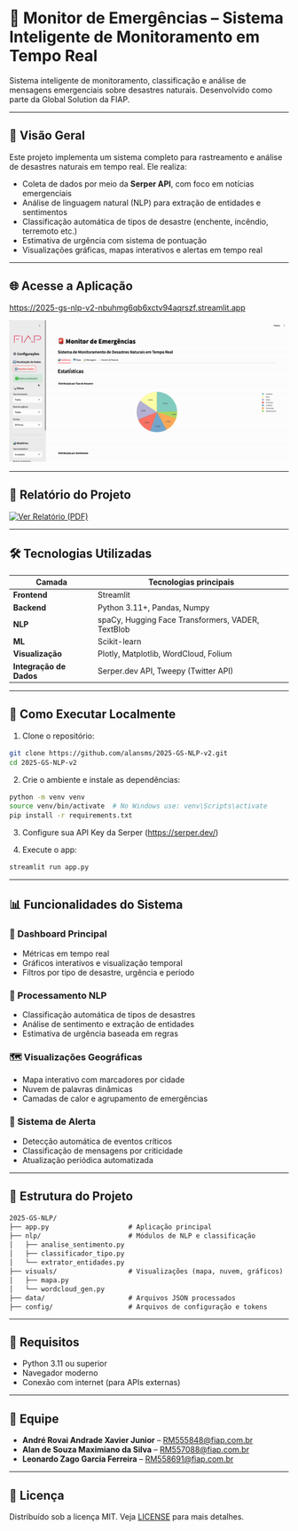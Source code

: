 # 🚨 Monitor de Emergências – Sistema Inteligente de Monitoramento em Tempo Real

Sistema inteligente de monitoramento, classificação e análise de mensagens emergenciais sobre desastres naturais. Desenvolvido como parte da Global Solution da FIAP.

---

## 🎯 Visão Geral

Este projeto implementa um sistema completo para rastreamento e análise de desastres naturais em tempo real. Ele realiza:

- Coleta de dados por meio da **Serper API**, com foco em notícias emergenciais
- Análise de linguagem natural (NLP) para extração de entidades e sentimentos
- Classificação automática de tipos de desastre (enchente, incêndio, terremoto etc.)
- Estimativa de urgência com sistema de pontuação
- Visualizações gráficas, mapas interativos e alertas em tempo real

---

## 🌐 Acesse a Aplicação

https://2025-gs-nlp-v2-nbuhmg6qb6xctv94aqrszf.streamlit.app


![Demonstração do Frontend](https://raw.githubusercontent.com/alansms/2025-GS-NLP-v2/main/2025-GS-NLP/img/app.gif)

---

## 📄 Relatório do Projeto

[![Ver Relatório (PDF)](https://img.shields.io/badge/Acessar%20Relat%C3%B3rio-PDF-red?logo=adobeacrobatreader&logoColor=white)](https://github.com/alansms/2025-GS-NLP-v2/raw/main/2025-GS-NLP/img/Relato%CC%81rio%20Resumido%20-%20Monitoramento%20de%20Emerge%CC%82ncias.pdf)

---

## 🛠️ Tecnologias Utilizadas

| Camada        | Tecnologias principais |
|---------------|------------------------|
| **Frontend**  | Streamlit              |
| **Backend**   | Python 3.11+, Pandas, Numpy |
| **NLP**       | spaCy, Hugging Face Transformers, VADER, TextBlob |
| **ML**        | Scikit-learn           |
| **Visualização** | Plotly, Matplotlib, WordCloud, Folium |
| **Integração de Dados** | Serper.dev API, Tweepy (Twitter API) |

---

## 🚀 Como Executar Localmente

1. Clone o repositório:

```bash
git clone https://github.com/alansms/2025-GS-NLP-v2.git
cd 2025-GS-NLP-v2
```

2. Crie o ambiente e instale as dependências:

```bash
python -m venv venv
source venv/bin/activate  # No Windows use: venv\Scripts\activate
pip install -r requirements.txt
```

3. Configure sua API Key da Serper (https://serper.dev/)

4. Execute o app:

```bash
streamlit run app.py
```

---

## 📊 Funcionalidades do Sistema

### 📍 Dashboard Principal
- Métricas em tempo real
- Gráficos interativos e visualização temporal
- Filtros por tipo de desastre, urgência e período

### 🧠 Processamento NLP
- Classificação automática de tipos de desastres
- Análise de sentimento e extração de entidades
- Estimativa de urgência baseada em regras

### 🗺️ Visualizações Geográficas
- Mapa interativo com marcadores por cidade
- Nuvem de palavras dinâmicas
- Camadas de calor e agrupamento de emergências

### 🚨 Sistema de Alerta
- Detecção automática de eventos críticos
- Classificação de mensagens por criticidade
- Atualização periódica automatizada

---

## 📁 Estrutura do Projeto

```
2025-GS-NLP/
├── app.py                    # Aplicação principal
├── nlp/                      # Módulos de NLP e classificação
│   ├── analise_sentimento.py
│   ├── classificador_tipo.py
│   └── extrator_entidades.py
├── visuals/                  # Visualizações (mapa, nuvem, gráficos)
│   ├── mapa.py
│   └── wordcloud_gen.py
├── data/                     # Arquivos JSON processados
├── config/                   # Arquivos de configuração e tokens
```

---

## 📌 Requisitos

- Python 3.11 ou superior
- Navegador moderno
- Conexão com internet (para APIs externas)

---

## 👥 Equipe

- **André Rovai Andrade Xavier Junior** – RM555848@fiap.com.br  
- **Alan de Souza Maximiano da Silva** – RM557088@fiap.com.br  
- **Leonardo Zago Garcia Ferreira** – RM558691@fiap.com.br

---

## 📄 Licença

Distribuído sob a licença MIT. Veja [LICENSE](LICENSE) para mais detalhes.
